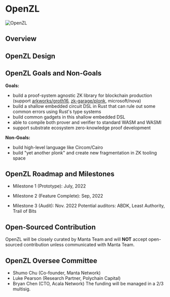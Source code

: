 # OpenZL

![OpenZL](https://user-images.githubusercontent.com/720571/166172246-bf37c77e-51e2-4176-8195-70a9361319d7.svg)

## Overview


## OpenZL Design

## OpenZL Goals and Non-Goals
**Goals:**
* build a proof-system agnostic ZK library for blockchain production (support [arkworks/groth16](https://github.com/arkworks-rs/groth16), [zk-garage/plonk](https://github.com/zk-garage/plonk), microsoft/nova)
* build a shallow embedded circuit DSL in Rust that can rule out some common errors using Rust's type systems
* build common gadgets in this shallow embedded DSL
* able to compile both prover and verifier to standard WASM and WASMI
* support substrate ecosystem zero-knowledge proof development

**Non-Goals:**
* build high-level language like Circom/Cairo
* build "yet another plonk" and create new fragmentation in ZK tooling space

## OpenZL Roadmap and Milestones
* Milestone 1 (Prototype): July, 2022

* Milestone 2 (Feature Complete): Sep, 2022

* Milestone 3 (Audit): Nov. 2022
  Potential auditors: ABDK, Least Authority, Trail of Bits

## Open-Sourced Contribution
OpenZL will be closely curated by Manta Team and will **NOT** accept open-sourced contribution unless communicated with Manta Team.

## OpenZL Oversee Committee
* Shumo Chu (Co-founder, Manta Network)
* Luke Pearson (Research Partner, Polychain Capital)
* Bryan Chen (CTO, Acala Network)
The funding will be managed in a 2/3 multisig.
